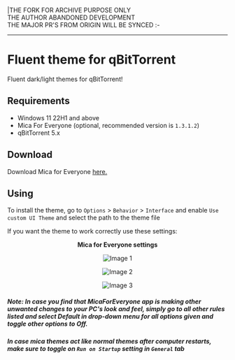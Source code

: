 |THE FORK FOR ARCHIVE PURPOSE ONLY <br/> THE AUTHOR ABANDONED DEVELOPMENT <br/> THE MAJOR PR'S FROM ORIGIN WILL BE SYNCED
:-

------------------------------------

# Fluent theme for qBitTorrent
Fluent dark/light themes for qBitTorrent!  

## Requirements
- Windows 11 22H1 and above
- Mica For Everyone (optional, recommended version is `1.3.1.2`)
- qBitTorrent 5.x

## Download
Download Mica for Everyone [here.](https://github.com/MicaForEveryone/MicaForEveryone/releases/) 

## Using
To install the theme, go to `Options` > `Behavior` > `Interface` and enable `Use custom UI Theme` and select the path to the theme file

If you want the theme to work correctly use these settings:

<p align="center"><b>Mica for Everyone settings</b></p>


<p align="center">
  <img alt="Image 1" src="images/mica1.png">
</p>
<p align="center">
  <img alt="Image 2" src="images/mica2.png">
</p>
<p align="center">
  <img alt="Image 3" src="images/mica3.png">
</p>

##### Note: In case you find that MicaForEveryone app is making other unwanted changes to your PC's look and feel, simply go to all other rules listed and select Default in drop-down menu for all options given and toggle other options to Off.
##### In case mica themes act like normal themes after computer restarts, make sure to toggle on `Run on Startup` setting in `General` tab

